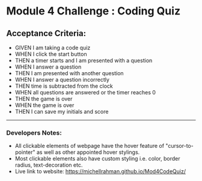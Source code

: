 # Module 4 Challenge : Coding Quiz
## Acceptance Criteria:
* GIVEN I am taking a code quiz
* WHEN I click the start button
* THEN a timer starts and I am presented with a question
* WHEN I answer a question
* THEN I am presented with another question
* WHEN I answer a question incorrectly
* THEN time is subtracted from the clock
* WHEN all questions are answered or the timer reaches 0
* THEN the game is over
* WHEN the game is over
* THEN I can save my initials and score
---
### Developers Notes:
* All clickable elements of webpage have the hover feature of "cursor-to-pointer" as well as other appointed hover stylings.
* Most clickable elements also have custom styling i.e. color, border radius, text-decoration etc.
* Live link to website: https://michellrahman.github.io/Mod4CodeQuiz/